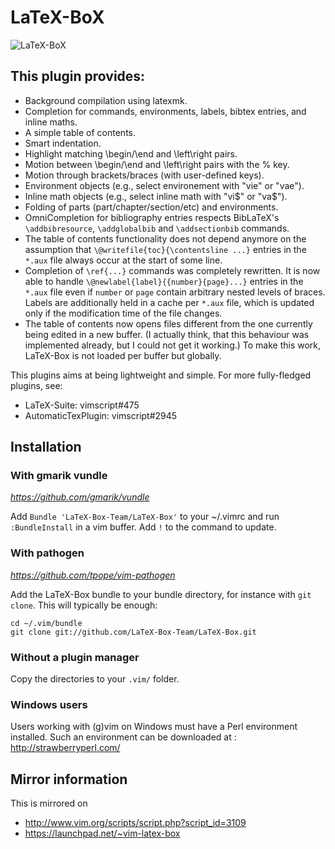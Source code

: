 # LaTeX-BoX
![LaTeX-BoX](https://raw.github.com/LaTeX-Box-Team/LaTeX-Box/master/doc/LaTeX-BoX.png)

## This plugin provides:
- Background compilation using latexmk.
- Completion for commands, environments, labels, bibtex entries, and inline maths.
- A simple table of contents.
- Smart indentation.
- Highlight matching \begin/\end and \left\right pairs.
- Motion between \begin/\end and \left\right pairs with the % key.
- Motion through brackets/braces (with user-defined keys).
- Environment objects (e.g., select environement with "vie" or "vae").
- Inline math objects (e.g., select inline math with "vi$" or "va$").
- Folding of parts (part/chapter/section/etc) and environments.
- OmniCompletion for bibliography entries respects BibLaTeX's
  `\addbibresource`, `\addglobalbib` and `\addsectionbib` commands.
- The table of contents functionality does not depend anymore on the assumption
  that `\@writefile{toc}{\contentsline ...}` entries in the `*.aux` file always
  occur at the start of some line.
- Completion of `\ref{...}` commands was completely rewritten.  It is now able
  to handle `\@newlabel{label}{{number}{page}...}` entries in the `*.aux` file
  even if `number` or `page` contain arbitrary nested levels of braces.  Labels
  are additionally held in a cache per `*.aux` file, which is updated only if
  the modification time of the file changes.
- The table of contents now opens files different from the one currently being
  edited in a new buffer.  (I actually think, that this behaviour was
  implemented already, but I could not get it working.)  To make this work,
  LaTeX-Box is not loaded per buffer but globally.

This plugins aims at being lightweight and simple.  For more fully-fledged
plugins, see:
- LaTeX-Suite: vimscript#475
- AutomaticTexPlugin: vimscript#2945

## Installation
### With gmarik vundle
_https://github.com/gmarik/vundle_

Add `Bundle 'LaTeX-Box-Team/LaTeX-Box'` to your ~/.vimrc and run
`:BundleInstall` in a vim buffer. Add `!` to the command to update.

### With pathogen
_https://github.com/tpope/vim-pathogen_

Add the LaTeX-Box bundle to your bundle directory, for instance with `git
clone`.  This will typically be enough:

    cd ~/.vim/bundle
    git clone git://github.com/LaTeX-Box-Team/LaTeX-Box.git

### Without a plugin manager

Copy the directories to your `.vim/` folder.

### Windows users

Users working with (g)vim on Windows must have a Perl environment installed.
Such an environment can be downloaded at : http://strawberryperl.com/

## Mirror information

This is mirrored on 

- http://www.vim.org/scripts/script.php?script_id=3109
- https://launchpad.net/~vim-latex-box

